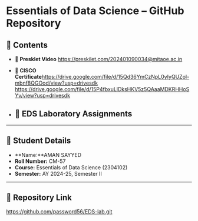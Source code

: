 
# Essentials of Data Science – GitHub Repository

## 📂 Contents

- 🎥 **Presklet Video**  https://preskilet.com/202401090034@mitaoe.ac.in

- 📜 **CISCO Certificate**https://drive.google.com/file/d/15Qd36YmCzNpL0yIyQUZol-mbnf8QGOod/view?usp=drivesdk   https://drive.google.com/file/d/15P4fbxuLlDksHKV5z5QAaaMDKRHHoSYv/view?usp=drivesdk 
  
- 🧪 **EDS Laboratory Assignments**  
  - 

---

## 👤 Student Details

- **Name:**AMAN SAYYED  
- **Roll Number:** CM-57 
- **Course:** Essentials of Data Science (2304102)  
- **Semester:** AY 2024-25, Semester II

---

## 🔗 Repository Link
https://github.com/password56/EDS-lab.git
